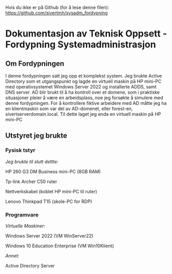 Hvis du ikke er på Github (for å lese denne filen): https://github.com/sivertmh/sysadm_fordypning

# Dokumentasjon av Teknisk Oppsett - Fordypning Systemadministrasjon

## Om Fordypningen

I denne fordypningen satt jeg opp et komplekst system. Jeg brukte Active Directory som et utgangspunkt og lagde en virtuell maskin på HP mini-PC med operativsystemet Windows Server 2022 og installerte ADDS, samt DNS server. AD blir brukt til å ha kontroll over et domene, som i praktiske situasjoner pleier å være en arbeidsplass, noe jeg forsøkte å simulere med denne fordypningen. For å kontrollere fiktive arbeidere med AD måtte jeg ha en klientmaskin som var del av AD-domenet, eller forest-en, sivertserverdomain.local. Til dette laget jeg enda en virtuell maskin på HP mini-PC

## Utstyret jeg brukte

### Fysisk tstyr

_Jeg brukte til slutt dettte:_

HP 260 G3 DM Business mini-PC (8GB RAM)

Tp-link Archer C50 ruter

Nettverkskabel (koblet HP mini-PC til ruter)

Lenovo Thinkpad T15 (skole-PC for RDP)

### Programvare

_Virtuelle Maskiner:_

Windows Server 2022 (VM WinServer22)

Windows 10 Education Enterprise (VM Win10Klient)

_Annet:_

Active Directory Server
